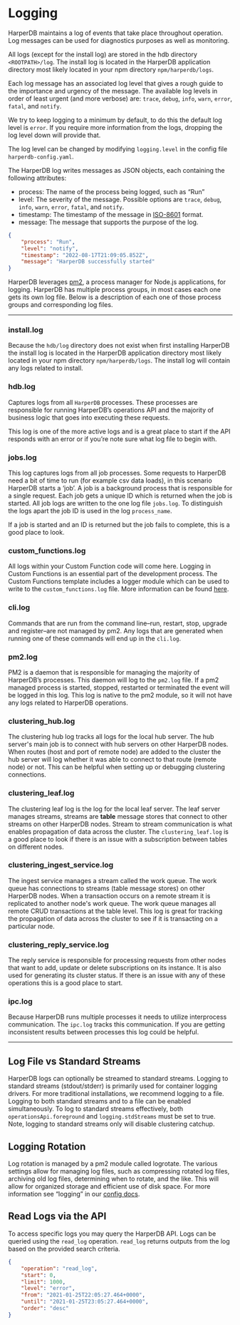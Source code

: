 # Logging

HarperDB maintains a log of events that take place throughout operation. Log messages can be used for diagnostics purposes as well as monitoring.

All logs (except for the install log) are stored in the hdb directory `<ROOTPATH>/log`. The install log is located in the HarperDB application directory most likely located in your npm directory `npm/harperdb/logs`.

Each log message has an associated log level that gives a rough guide to the importance and urgency of the message. The available log levels in order of least urgent (and more verbose) are: `trace`, `debug`, `info`, `warn`, `error`, `fatal`, and `notify`.

We try to keep logging to a minimum by default, to do this the default log level is `error`. If you require more information from the logs, dropping the log level down will provide that.

The log level can be changed by modifying `logging.level` in the config file `harperdb-config.yaml`.

The HarperDB log writes messages as JSON objects, each containing the following attributes:

* process: The name of the process being logged, such as “Run” 
* level: The severity of the message. Possible options are `trace`, `debug`, `info`, `warn`, `error`, `fatal`, and `notify`. 
* timestamp: The timestamp of the message in [ISO-8601](https://en.wikipedia.org/wiki/ISO_8601) format. 
* message: The message that supports the purpose of the log.

```json
{
    "process": "Run",
    "level": "notify",
    "timestamp": "2022-08-17T21:09:05.852Z",
    "message": "HarperDB successfully started"
}
```


HarperDB leverages [pm2](https://pm2.keymetrics.io/docs/usage/quick-start/), a process manager for Node.js applications, for logging. HarperDB has multiple process groups, in most cases each one gets its own log file. Below is a description of each one of those process groups and corresponding log files.

---

### install.log
Because the `hdb/log` directory does not exist when first installing HarperDB the install log is located in the HarperDB application directory most likely located in your npm directory `npm/harperdb/logs`. The install log will contain any logs related to install.

### hdb.log
Captures logs from all `HarperDB` processes. These processes are responsible for running HarperDB’s operations API and the majority of business logic that goes into executing these requests.

This log is one of the more active logs and is a great place to start if the API responds with an error or if you’re note sure what log file to begin with.

### jobs.log
This log captures logs from all job processes. Some requests to HarperDB need a bit of time to run (for example csv data loads), in this scenario HarperDB starts a ‘job’. A job is a background process that is responsible for a single request. Each job gets a unique ID which is returned when the job is started. All job logs are written to the one log file `jobs.log`. To distinguish the logs apart the job ID is used in the log `process_name`.

If a job is started and an ID is returned but the job fails to complete, this is a good place to look.

### custom_functions.log
All logs within your Custom Function code will come here. Logging in Custom Functions is an essential part of the development process. The Custom Functions template includes a logger module which can be used to write to the `custom_functions.log` file. More information can be found [here](https://harperdb.io/docs/custom-functions/debugging-a-custom-function/).

### cli.log
Commands that are run from the command line–run, restart, stop, upgrade and register–are not managed by pm2. Any logs that are generated when running one of these commands will end up in the `cli.log`.

### pm2.log
PM2 is a daemon that is responsible for managing the majority of HarperDB’s processes. This daemon will log to the `pm2.log` file. If a pm2 managed process is started, stopped, restarted or terminated the event will be logged in this log. This log is native to the pm2 module, so it will not have any logs related to HarperDB operations.

### clustering_hub.log
The clustering hub log tracks all logs for the local hub server. The hub server's main job is to connect with hub servers on other HarperDB nodes. When routes (host and port of remote node) are added to the cluster the hub server will log whether it was able to connect to that route (remote node) or not. This can be helpful when setting up or debugging clustering connections.

### clustering_leaf.log
The clustering leaf log is the log for the local leaf server. The leaf server manages streams, streams are **table** message stores that connect to other streams on other HarperDB nodes. Stream to stream communication is what enables propagation of data across the cluster. The `clustering_leaf.log` is a good place to look if there is an issue with a subscription between tables on different nodes.

### clustering_ingest_service.log
The ingest service manages a stream called the work queue. The work queue has connections to streams (table message stores) on other HarperDB nodes. When a transaction occurs on a remote stream it is replicated to another node's work queue. The work queue manages all remote CRUD transactions at the table level. This log is great for tracking the propagation of data across the cluster to see if it is transacting on a particular node.

### clustering_reply_service.log
The reply service is responsible for processing requests from other nodes that want to add, update or delete subscriptions on its instance. It is also used for generating its cluster status. If there is an issue with any of these operations this is a good place to start.

### ipc.log
Because HarperDB runs multiple processes it needs to utilize interprocess communication. The `ipc.log` tracks this communication. If you are getting inconsistent results between processes this log could be helpful.

---

## Log File vs Standard Streams

HarperDB logs can optionally be streamed to standard streams. Logging to standard streams (stdout/stderr) is primarily used for container logging drivers. For more traditional installations, we recommend logging to a file. Logging to both standard streams and to a file can be enabled simultaneously.
To log to standard streams effectively, both `operationsApi.foreground` and `logging.stdStreams` must be set to true. Note, logging to standard streams only will disable clustering catchup.

## Logging Rotation

Log rotation is managed by a pm2 module called logrotate. The various settings allow for managing log files, such as compressing rotated log files, archiving old log files, determining when to rotate, and the like. This will allow for organized storage and efficient use of disk space. For more information see “logging” in our [config docs](configuration.md).

## Read Logs via the API

To access specific logs you may query the HarperDB API. Logs can be queried using the `read_log` operation. `read_log` returns outputs from the log based on the provided search criteria.

```json
{
    "operation": "read_log",
    "start": 0,
    "limit": 1000,
    "level": "error",
    "from": "2021-01-25T22:05:27.464+0000",
    "until": "2021-01-25T23:05:27.464+0000",
    "order": "desc"
}
```



